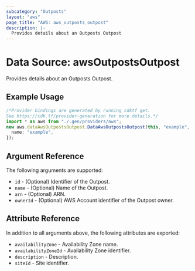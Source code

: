 ```yaml
---
subcategory: "Outposts"
layout: "aws"
page_title: "AWS: aws_outposts_outpost"
description: |-
  Provides details about an Outposts Outpost
---
```


# Data Source: awsOutpostsOutpost

Provides details about an Outposts Outpost.

## Example Usage

```typescript
/*Provider bindings are generated by running cdktf get.
See https://cdk.tf/provider-generation for more details.*/
import * as aws from "./.gen/providers/aws";
new aws.dataAwsOutpostsOutpost.DataAwsOutpostsOutpost(this, "example", {
  name: "example",
});

```

## Argument Reference

The following arguments are supported:

* `id` - (Optional) Identifier of the Outpost.
* `name` - (Optional) Name of the Outpost.
* `arn` - (Optional) ARN.
* `ownerId` - (Optional) AWS Account identifier of the Outpost owner.

## Attribute Reference

In addition to all arguments above, the following attributes are exported:

* `availabilityZone` - Availability Zone name.
* `availabilityZoneId` - Availability Zone identifier.
* `description` - Description.
* `siteId` - Site identifier.
